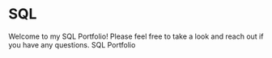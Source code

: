 # SQL
Welcome to my SQL Portfolio! Please feel free to take a look and reach out if you have any questions. 
SQL Portfolio
